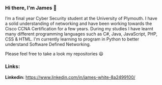 ### Hi there, I'm James 👋

I’m a final year Cyber Security student at the University of Plymouth. I have a solid understanding of networking and have been working towards the Cisco CCNA Certification for a few years. During my studies I have learnt many different programming languages such as C#, Java, JavaScript, PHP, CSS & HTML. I'm currently learning to program in Python to better understand Software Defined Networking.

Please feel free to take a look my repositories :smiley:

### Links:
**Linkedin:** https://www.linkedin.com/in/james-white-8a2499100/
